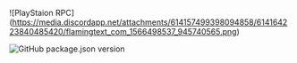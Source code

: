 ![PlayStaion RPC] (https://media.discordapp.net/attachments/614157499398094858/614164223840485420/flamingtext_com_1566498537_945740565.png)

<img alt="GitHub package.json version" src="https://img.shields.io/github/package-json/v/EvilBrain/PlayStationRPC?style=flat-square">
